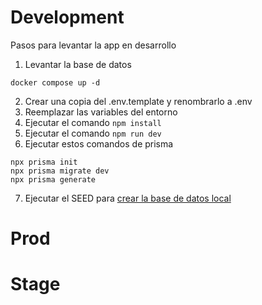 # Development

Pasos para levantar la app en desarrollo

1. Levantar la base de datos
```
docker compose up -d
```

2. Crear una copia del .env.template y renombrarlo a .env
3. Reemplazar las variables del entorno
4. Ejecutar el comando ```npm install```
5. Ejecutar el comando ```npm run dev```
6. Ejecutar estos comandos de prisma
```
npx prisma init
npx prisma migrate dev
npx prisma generate
```

7. Ejecutar el SEED para [crear la base de datos local](`localhost:3000/api/seed`)

# Prod

# Stage